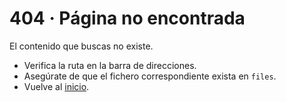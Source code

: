 # 404 · Página no encontrada

El contenido que buscas no existe.

- Verifica la ruta en la barra de direcciones.
- Asegúrate de que el fichero correspondiente exista en `files`.
- Vuelve al [inicio](/index).
